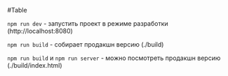 #Table

```npm run dev``` - запустить проект в режиме разработки (http://localhost:8080)

```npm run build``` - собирает продакшн версию (./build)

```npm run build``` и ```npm run server``` - можно посмотреть продакшн версию (./build/index.html)
